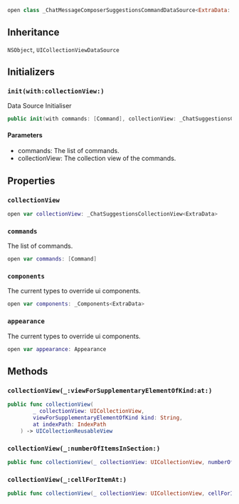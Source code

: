 
``` swift
open class _ChatMessageComposerSuggestionsCommandDataSource<ExtraData: ExtraDataTypes>: NSObject, UICollectionViewDataSource 
```

## Inheritance

`NSObject`, `UICollectionViewDataSource`

## Initializers

### `init(with:collectionView:)`

Data Source Initialiser

``` swift
public init(with commands: [Command], collectionView: _ChatSuggestionsCollectionView<ExtraData>) 
```

#### Parameters

  - commands: The list of commands.
  - collectionView: The collection view of the commands.

## Properties

### `collectionView`

``` swift
open var collectionView: _ChatSuggestionsCollectionView<ExtraData>
```

### `commands`

The list of commands.

``` swift
open var commands: [Command]
```

### `components`

The current types to override ui components.

``` swift
open var components: _Components<ExtraData> 
```

### `appearance`

The current types to override ui components.

``` swift
open var appearance: Appearance 
```

## Methods

### `collectionView(_:viewForSupplementaryElementOfKind:at:)`

``` swift
public func collectionView(
        _ collectionView: UICollectionView,
        viewForSupplementaryElementOfKind kind: String,
        at indexPath: IndexPath
    ) -> UICollectionReusableView 
```

### `collectionView(_:numberOfItemsInSection:)`

``` swift
public func collectionView(_ collectionView: UICollectionView, numberOfItemsInSection section: Int) -> Int 
```

### `collectionView(_:cellForItemAt:)`

``` swift
public func collectionView(_ collectionView: UICollectionView, cellForItemAt indexPath: IndexPath) -> UICollectionViewCell 
```

